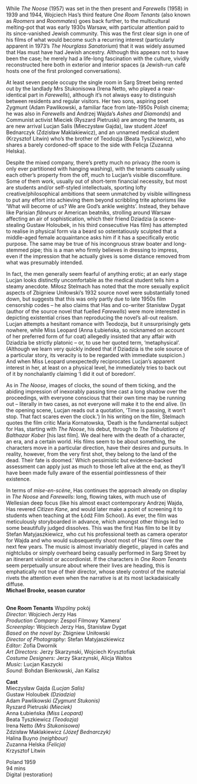 
While _The Noose_ (1957) was set in the then present and _Farewells_ (1958) in 1939 and 1944, Wojciech Has’s third feature _One Room Tenants_ (also known as _Roomers_ and _Roommates_) goes back further, to the multicultural melting-pot that was early 1930s Warsaw, with particular attention paid to its since-vanished Jewish community. This was the first clear sign in one of his films of what would become such a recurring interest (particularly apparent in 1973’s _The Hourglass Sanatorium_) that it was widely assumed that Has must have had Jewish ancestry. Although this appears not to have been the case; he merely had a life-long fascination with the culture, vividly reconstructed here both in exterior and interior spaces (a Jewish-run café hosts one of the first prolonged conversations).

At least seven people occupy the single room in Sarg Street being rented out by the landlady Mrs Stukonisowa (Irena Netto, who played a near-identical part in _Farewells_), although it’s not always easy to distinguish between residents and regular visitors. Her two sons, aspiring poet Zygmunt (Adam Pawlikowski, a familiar face from late-1950s Polish cinema; he was also in _Farewells_ and Andrzej Wajda’s _Ashes and Diamonds_) and Communist activist Mieciek (Ryszard Pietruski) are among the tenants, as are new arrival Lucjan Salis (Mieczysław Gajda), law student Józef Bednarczyk (Zdzisław Maklakiewicz), and an unnamed medical student (Krzysztof Litwin) who’s the brother of Teodozja (Beata Tyszkiewicz), who shares a barely cordoned-off space to the side with Felicja (Zuzanna Helska).

Despite the mixed company, there’s pretty much no privacy (the room is only ever partitioned with hanging washing), with the tenants casually using each other’s property from the off, much to Lucjan’s visible discomfiture. Some of them work, usually out of short-term financial necessity, but most are students and/or self-styled intellectuals, sporting lofty creative/philosophical ambitions that seem unmatched by visible willingness to put any effort into achieving them beyond scribbling trite aphorisms like ‘What will become of us? We are God’s ankle weights’. Instead, they behave like Parisian _flâneurs_ or American beatniks, strolling around Warsaw affecting an air of sophistication, which their friend Dziadzia (a scene-stealing Gustaw Holoubek, in his third consecutive Has film) has attempted to realise in physical form via a beard so ostentatiously sculpted that a middle-aged female acquaintance asks him if it has a specifically erotic purpose. The same may be true of his incongruous straw boater and long-stemmed pipe; this is a man who firmly believes in dressing to impress, even if the impression that he actually gives is some distance removed from what was presumably intended.

In fact, the men generally seem fearful of anything erotic; at an early stage Lucjan looks distinctly uncomfortable as the medical student tells him a steamy anecdote. Miłosz Stelmach has noted that the more sexually explicit aspects of Zbigniew Uniłowski’s 1932 source novel were substantially toned down, but suggests that this was only partly due to late 1950s film censorship codes – he also claims that Has and co-writer Stanisław Dygat (author of the source novel that fuelled _Farewells_) were more interested in depicting existential crises than reproducing the novel’s all-out realism. Lucjan attempts a hesitant romance with Teodozja, but it unsurprisingly gets nowhere, while Miss Leopard (Anna Łubieńska, so nicknamed on account of her preferred form of fur coat) allegedly insisted that any affair with Dziadzia be strictly platonic – or, to use her quoted term, ‘metaphysical’. (Although we learn very quickly indeed that if Dziadzia is the sole source of a particular story, its veracity is to be regarded with immediate suspicion.) And when Miss Leopard unexpectedly reciprocates Lucjan’s apparent interest in her, at least on a physical level, he immediately tries to back out of it by nonchalantly claiming ‘I did it out of boredom’.

As in _The Noose_, images of clocks, the sound of them ticking, and the abiding impression of inexorably passing time cast a long shadow over the proceedings, with everyone conscious that their own time may be running out – literally in two cases, as not everyone will make it to the end alive. (In the opening scene, Lucjan reads out a quotation, ‘Time is passing, it won’t stop. That fact scares even the clock.’) In his writing on the film, Stelmach quotes the film critic Maria Kornatowska, ‘Death is the fundamental subject for Has, starting with _The Noose_, his debut, through to _The Tribulations of Balthazar Kober_ [his last film]. We deal here with the death of a character, an era, and a certain world. His films seem to be about something, the characters move in a particular direction, have their desires and pursuits. In reality, however, from the very first shot, they belong to the land of the dead. Their fate is doomed.’ Which pessimistic but evidence-backed assessment can apply just as much to those left alive at the end, as they’ll have been made fully aware of the essential pointlessness of their existence.

In terms of _mise-en-scène_, Has continues the approach already on display in _The Noose_ and _Farewells_: long, flowing takes, with much use of Wellesian deep focus (like his almost exact contemporary Andrzej Wajda, Has revered _Citizen Kane_, and would later make a point of screening it to students when teaching at the Łódź Film School). As ever, the film was meticulously storyboarded in advance, which amongst other things led to some beautifully judged dissolves. This was the first Has film to be lit by Stefan Matyjaszkiewicz, who cut his professional teeth as camera operator for Wajda and who would subsequently shoot most of Has’ films over the next few years. The music is almost invariably diegetic, played in cafés and nightclubs or simply overheard being casually performed in Sarg Street by an itinerant violinist or accordionist. If the characters in _One Room Tenants_ seem perpetually unsure about where their lives are heading, this is emphatically not true of their director, whose steely control of the material rivets the attention even when the narrative is at its most lackadaisically diffuse.  
**Michael Brooke, season curator**
<br><br>

**One Room Tenants** Wspólny pokój<br>
_Director_: Wojciech Jerzy Has  
_Production Company_: Zespol Filmowy ‘Kamera’<br>
_Screenplay:_ Wojciech Jerzy Has, Stanisław Dygat<br>
_Based on the novel by:_ Zbigniew Uniłowski<br>
_Director of Photography:_ Stefan Matyjaszkiewicz<br>
_Editor:_ Zofia Dwornik<br>
_Art Directors:_ Jerzy Skarzynski,  Wojciech Krysztofiak<br>
_Costume Designers:_ Jerzy Skarzynski, Alicja Waltos<br>
_Music:_ Lucjan Kaszycki<br>
_Sound:_ Bohdan Bienkowski, Jan Kalisz

**Cast**<br>
Mieczysław Gajda _(Lucjan Salis)_<br>
Gustaw Holoubek _(Dziadzia)_<br>
Adam Pawlikowski _(Zygmunt Stukonis)_<br>
Ryszard Pietruski _(Mieciek)_<br>
Anna Łubieńska _(Miss Leopard)_<br>
Beata Tyszkiewicz _(Teodozja)_<br>
Irena Netto _(Mrs Stukonisowa)_<br>
Zdzisław Maklakiewicz _(Józef Bednarczyk)_<br>
Halina Buyno _(neighbour)_<br>
Zuzanna Helska _(Felicja)_<br>
Krzysztof Litwin

Poland 1959<br>
94 mins<br>
Digital (restoration)<br>
<br><br>
<!--stackedit_data:
eyJoaXN0b3J5IjpbNzg2OTk4MDM5XX0=
-->